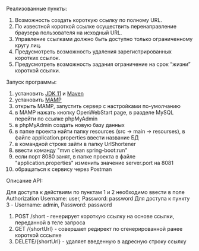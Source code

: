 Реализованные пункты: 

1. Возможность создать короткую ссылку по полному URL.
2. По известной короткой ссылке осуществить перенаправление браузера пользователя на исходный URL.
3. Управление ссылками должно быть доступно только ограниченному кругу лиц.
4. Предусмотреть возможность удаления зарегистрированных коротких ссылок.
5. Предусмотреть возможность задания ограничение на срок “жизни” короткой ссылки.

Запуск программы:

1. установить [JDK 11](https://corretto.aws/downloads/latest/amazon-corretto-11-x64-windows-jdk.msi.) и [Maven](https://dlcdn.apache.org/maven/maven-3/3.8.4/binaries/apache-maven-3.8.4-bin.zip)
2. установить [MAMP](https://downloads.mamp.info/MAMP-PRO-WINDOWS/releases/5.0.4/MAMP_MAMP_PRO_5.0.4.exe)
3. открыть MAMP, запустить сервер с настройками по-умолчанию
4. в MAMP нажать кнопку OpenWebStart page, в разделе MySQL перейти по ссылке phpMyAdmin
5. в phpMyAdmin создать новую базу данных
6. в папке проекта найти папку resources (src -> main -> resourses), в файле application.properties ввести название БД
7. в командной строке зайти в папку UrlShortener
8. ввести команду "mvn clean spring-boot:run"
9. если порт 8080 занят, в папке проекта в файле "application.properties" изменить значение server.port на 8081
10. обращаться к сервису через Postman

Описание API:

Для доступа к действиям по пунктам 1 и 2 необходимо ввести в поле Authorization Username: user, Password: password
Для доступа к пункту 3 - Username: admin, Password: password

1. POST /short - генерирует короткую ссылку на основе ссылки, переданной в теле запроса
2. GET /{shortUrl} - совершает редирект по сгенерированной ранее короткой сссылке
3. DELETE/{shortUrl} - удаляет введенную в адресную строку ссылку
